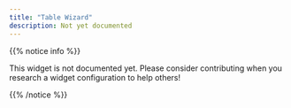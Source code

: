 ```yaml
---
title: "Table Wizard"
description: Not yet documented
---
```


{{% notice info %}}

This widget is not documented yet. Please consider contributing when you research a widget configuration to help others! 

{{% /notice %}}